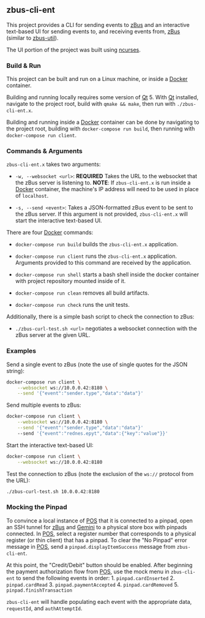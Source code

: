## zbus-cli-ent

This project provides a CLI for sending events to [zBus][] and an interactive text-based UI for
sending events to, and receiving events from, [zBus][] (similar to [zbus-util][]).

The UI portion of the project was built using [ncurses][].

### Build & Run

This project can be built and run on a Linux machine, or inside a [Docker][] container.

Building and running locally requires some version of [Qt][] 5. With [Qt][] installed, navigate to
the project root, build with `qmake && make`, then run with `./zbus-cli-ent.x`.

Building and running inside a [Docker][] container can be done by navigating to the project root,
building with `docker-compose run build`, then running with `docker-compose run client`.

### Commands & Arguments

`zbus-cli-ent.x` takes two arguments:
- `-w, --websocket <url>`: **REQUIRED** Takes the URL to the websocket that the zBus server is
                           listening to. **NOTE**: If `zbus-cli-ent.x` is run inside a [Docker][]
                           container, the machine's IP address will need to be used in place of
                           `localhost`.

- `-s, --send <event>`: Takes a JSON-formatted zBus event to be sent to the zBus server. If this
                        argument is not provided, `zbus-cli-ent.x` will start the interactive
                        text-based UI.

There are four [Docker][] commands:
- `docker-compose run build` builds the `zbus-cli-ent.x` application.

- `docker-compose run client` runs the `zbus-cli-ent.x` application. Arguments provided to this
                              command are received by the application.

- `docker-compose run shell` starts a bash shell inside the docker container with project repository
                             mounted inside of it.

- `docker-compose run clean` removes all build artifacts.

- `docker-compose run check` runs the unit tests.

Additionally, there is a simple bash script to check the connection to zBus:
- `./zbus-curl-test.sh <url>` negotiates a websocket connection with the zBus server at the given
                              URL.

### Examples

Send a single event to zBus (note the use of single quotes for the JSON string):
```bash
docker-compose run client \
    --websocket ws://10.0.0.42:8180 \
    --send '{"event":"sender.type","data":"data"}'
```

Send multiple events to zBus:
```bash
docker-compose run client \
    --websocket ws://10.0.0.42:8180 \
    --send '{"event":"sender.type","data":"data"}'
    --send '{"event":"rednes.epyt","data":{"key":"value"}}'
```

Start the interactive text-based UI:
```bash
docker-compose run client \
    --websocket ws://10.0.0.42:8180
```

Test the connection to zBus (note the exclusion of the `ws://` protocol from the URL):
```bash
./zbus-curl-test.sh 10.0.0.42:8180
```

### Mocking the Pinpad

To convince a local instance of [POS][] that it is connected to a pinpad, open an SSH tunnel for
[zBus][] and [Gemini][] to a physical store box with pinpads connected. In [POS][], select a register
number that corresponds to a physical register (or thin client) that has a pinpad. To clear the
"No Pinpad" error message in [POS][], send a `pinpad.displayItemSuccess` message from
`zbus-cli-ent`.

At this point, the "Credit/Debit" button should be enabled. After beginning the payment
authorization flow from [POS][], use the mock menu in `zbus-cli-ent` to send the following events in
order: 
    1. `pinpad.cardInserted`
    2. `pinpad.cardRead`
    3. `pinpad.paymentAccepted`
    4. `pinpad.cardRemoved`
    5. `pinpad.finishTransaction`

`zbus-cli-ent` will handle populating each event with the appropriate data, `requestId`, and
`authAttemptId`.

[Docker]: https://docs.docker.com/get-docker/
[Gemini]: https://gitlab.autozone.com/store-operations/azstore/-/tree/master/gemini
[POS]: https://gitlab.autozone.com/store-operations/pos-rearch/azstore/-/tree/master/web/packages/pos-webui
[ncurses]: https://tldp.org/HOWTO/NCURSES-Programming-HOWTO/intro.html
[Qt]: https://www.qt.io/download
[zBus]: https://gitlab.autozone.com/store-operations/azstore/-/tree/master/zbus
[zbus-util]: https://gitlab.autozone.com/10707207/zbus-util
